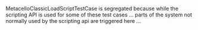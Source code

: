 MetacelloClassicLoadScriptTestCase is segregated because while the scripting API is used for some of these test cases ... parts of the system not normally used by the scripting api are triggered here ...